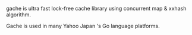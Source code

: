 gache is ultra fast lock-free cache library using concurrent map & xxhash algorithm.

Gache is used in many Yahoo Japan 's Go language platforms.
